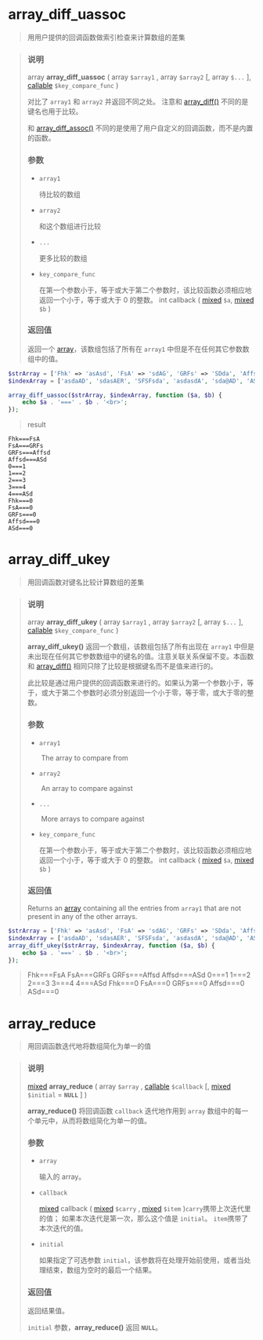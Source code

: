 # array_diff_uassoc

> 用用户提供的回调函数做索引检查来计算数组的差集

> ### 说明
>
> array **array_diff_uassoc**    ( array `$array1`   , array `$array2`   [, array `$...`   ], [callable](mk:@MSITStore:C:\Users\0\Desktop\离线文档\php_enhanced_zh.chm::/res/language.types.callable.html) `$key_compare_func`   )
>
> 对比了 `array1` 和 `array2` 并返回不同之处。   注意和    [array_diff()](mk:@MSITStore:C:\Users\0\Desktop\离线文档\php_enhanced_zh.chm::/res/function.array-diff.html) 不同的是键名也用于比较。   
>
>    和 [array_diff_assoc()](mk:@MSITStore:C:\Users\0\Desktop\离线文档\php_enhanced_zh.chm::/res/function.array-diff-assoc.html)    不同的是使用了用户自定义的回调函数，而不是内置的函数。 
>
> ### 参数
>
> - `array1`
>
>    待比较的数组       
>
> - `array2`
>
>    和这个数组进行比较       
>
> - `...`
>
>    更多比较的数组       
>
> - `key_compare_func`
>
>    在第一个参数小于，等于或大于第二个参数时，该比较函数必须相应地返回一个小于，等于或大于 0 的整数。       int callback ( [mixed](mk:@MSITStore:C:\Users\0\Desktop\离线文档\php_enhanced_zh.chm::/res/language.pseudo-types.html#language.types.mixed) `$a`, [mixed](mk:@MSITStore:C:\Users\0\Desktop\离线文档\php_enhanced_zh.chm::/res/language.pseudo-types.html#language.types.mixed) `$b` )
>
> ### 返回值
>
>    返回一个 [array](mk:@MSITStore:C:\Users\0\Desktop\离线文档\php_enhanced_zh.chm::/res/language.types.array.html)，该数组包括了所有在    `array1` 中但是不在任何其它参数数组中的值。 

```php
$strArray = ['Fhk' => 'asAsd', 'FsA' => 'sdAG', 'GRFs' => 'SDda', 'Affsd' => 'addASD', 'ASd' => 'sdAd'];
$indexArray = ['asdaAD', 'sdasAER', 'SFSFsda', 'asdasdA', 'sda@AD', 'ASd' => 'sdAd1'];

array_diff_uassoc($strArray, $indexArray, function ($a, $b) {
    echo $a . '===' . $b . '<br>';
});
```

> result

```
Fhk===FsA
FsA===GRFs
GRFs===Affsd
Affsd===ASd
0===1
1===2
2===3
3===4
4===ASd
Fhk===0
FsA===0
GRFs===0
Affsd===0
ASd===0
```



# array_diff_ukey

> 用回调函数对键名比较计算数组的差集

> ### 说明
>
> array **array_diff_ukey**    ( array `$array1`   , array `$array2`   [, array `$...`   ], [callable](mk:@MSITStore:C:\Users\0\Desktop\离线文档\php_enhanced_zh.chm::/res/language.types.callable.html) `$key_compare_func`   )
>
> **array_diff_ukey()** 返回一个数组，该数组包括了所有出现在    `array1`    中但是未出现在任何其它参数数组中的键名的值。注意关联关系保留不变。本函数和    [array_diff()](mk:@MSITStore:C:\Users\0\Desktop\离线文档\php_enhanced_zh.chm::/res/function.array-diff.html) 相同只除了比较是根据键名而不是值来进行的。   
>
>    此比较是通过用户提供的回调函数来进行的。如果认为第一个参数小于，等于，或大于第二个参数时必须分别返回一个小于零，等于零，或大于零的整数。   
>
> ### 参数
>
> - `array1`
>
>    ​       The array to compare from       
>
> - `array2`
>
>    ​       An array to compare against       
>
> - `...`
>
>    ​       More arrays to compare against       
>
> - `key_compare_func`
>
>    在第一个参数小于，等于或大于第二个参数时，该比较函数必须相应地返回一个小于，等于或大于 0 的整数。       int callback ( [mixed](mk:@MSITStore:C:\Users\0\Desktop\离线文档\php_enhanced_zh.chm::/res/language.pseudo-types.html#language.types.mixed) `$a`, [mixed](mk:@MSITStore:C:\Users\0\Desktop\离线文档\php_enhanced_zh.chm::/res/language.pseudo-types.html#language.types.mixed) `$b` )
>
> ### 返回值
>
> Returns an [array](mk:@MSITStore:C:\Users\0\Desktop\离线文档\php_enhanced_zh.chm::/res/language.types.array.html) containing all the entries from    `array1` that are not present in any of the other arrays. 

```php
$strArray = ['Fhk' => 'asAsd', 'FsA' => 'sdAG', 'GRFs' => 'SDda', 'Affsd' => 'addASD', 'ASd' => 'sdAd'];
$indexArray = ['asdaAD', 'sdasAER', 'SFSFsda', 'asdasdA', 'sda@AD', 'ASd' => 'sdAd1'];
array_diff_ukey($strArray, $indexArray, function ($a, $b) {
    echo $a . '===' . $b . '<br>';
});
```

> Fhk===FsA
> FsA===GRFs
> GRFs===Affsd
> Affsd===ASd
> 0===1
> 1===2
> 2===3
> 3===4
> 4===ASd
> Fhk===0
> FsA===0
> GRFs===0
> Affsd===0
> ASd===0



# array_reduce

> 用回调函数迭代地将数组简化为单一的值

> ### 说明
>
> [mixed](mk:@MSITStore:C:\Users\0\Desktop\离线文档\php_enhanced_zh.chm::/res/language.pseudo-types.html#language.types.mixed) **array_reduce**    ( array `$array`   , [callable](mk:@MSITStore:C:\Users\0\Desktop\离线文档\php_enhanced_zh.chm::/res/language.types.callable.html) `$callback`   [, [mixed](mk:@MSITStore:C:\Users\0\Desktop\离线文档\php_enhanced_zh.chm::/res/language.pseudo-types.html#language.types.mixed) `$initial` = **`NULL`**  ] )
>
> **array_reduce()** 将回调函数    `callback` 迭代地作用到    `array` 数组中的每一个单元中，从而将数组简化为单一的值。      
>
> ### 参数
>
> - `array`
>
>    输入的 array。       
>
> - `callback`
>
>    [mixed](mk:@MSITStore:C:\Users\0\Desktop\离线文档\php_enhanced_zh.chm::/res/language.pseudo-types.html#language.types.mixed) callback        ( [mixed](mk:@MSITStore:C:\Users\0\Desktop\离线文档\php_enhanced_zh.chm::/res/language.pseudo-types.html#language.types.mixed) `$carry`       , [mixed](mk:@MSITStore:C:\Users\0\Desktop\离线文档\php_enhanced_zh.chm::/res/language.pseudo-types.html#language.types.mixed) `$item`       )`carry`携带上次迭代里的值；       如果本次迭代是第一次，那么这个值是 `initial`。       `item`携带了本次迭代的值。          
>
> - `initial`
>
>    如果指定了可选参数    `initial`，该参数将在处理开始前使用，或者当处理结束，数组为空时的最后一个结果。       
>
> ### 返回值
>
>    返回结果值。   
>
> `initial` 参数，**array_reduce()** 返回 **`NULL`**。 



